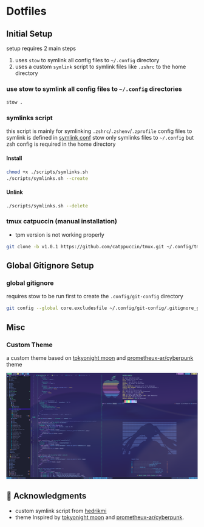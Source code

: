 # Dotfiles

## Initial Setup

setup requires 2 main steps 
1. uses `stow` to symlink all config files to `~/.config` directory  
2. uses a custom `symlink` script to symlink files like `.zshrc` to the home directory

### use stow to symlink all config files to `~/.config` directories

```bash
stow .
```

### symlinks script

this script is mainly for symlinking `.zshrc`/`.zshenv`/`.zprofile` config files to symlink is defined in [symlink conf](./symlinks_config.conf)
stow only symlinks files to `~/.config` but zsh config is required in the home directory

#### Install

```bash
chmod +x ./scripts/symlinks.sh
./scripts/symlinks.sh --create
```

#### Unlink

```bash
./scripts/symlinks.sh --delete
```

### tmux catpuccin (manual installation)
- tpm version is not working properly

```bash
git clone -b v1.0.1 https://github.com/catppuccin/tmux.git ~/.config/tmux/plugins/catppuccin/tmux
```


## Global Gitignore Setup 

### global gitignore

requires stow to be run first to create the `.config/git-config` directory

```bash
git config --global core.excludesfile ~/.config/git-config/.gitignore_global
```

## Misc

### Custom Theme

a custom theme based on [tokyonight moon](https://github.com/folke/tokyonight.nvim) and [prometheux-ar/cyberpunk](https://github.com/prometheux-ar/cyberpunk) theme

![Custom Theme](assets/theme-display.png)


## 🙏 Acknowledgments

- custom symlink script from [hedrikmi](https://github.com/hendrikmi/dotfiles/tree/main)
- theme Inspired by [tokyonight moon](https://github.com/folke/tokyonight.nvim) and [prometheux-ar/cyberpunk](https://github.com/prometheux-ar/cyberpunk).
